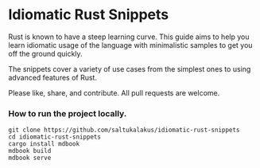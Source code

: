 # Idiomatic Rust Snippets  

Rust is known to have a steep learning curve. This guide aims to help you learn idiomatic usage of the language with minimalistic samples to get you off the ground quickly.

The snippets cover a variety of use cases from the simplest ones to using advanced features of Rust.

Please like, share, and contribute. All pull requests are welcome.

### How to run the project locally.

```
git clone https://github.com/saltukalakus/idiomatic-rust-snippets
cd idiomatic-rust-snippets
cargo install mdbook
mdbook build
mdbook serve
```